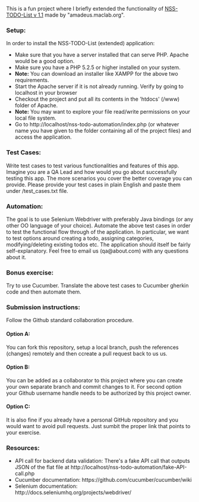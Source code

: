 This is a fun project where I briefly extended the functionality of <a href="https://github.com/amadeuspzs/TODO/tree/NSS-TODO">NSS-TODO-List v 1.1</a> made by "amadeus.maclab.org".


<h3>Setup:</h3>

In order to install the NSS-TODO-List (extended) application:
<ul>
<li>Make sure that you have a server installed that can serve PHP. Apache would be a good option.</li>
<li>Make sure you have a PHP 5.2.5 or higher installed on your system.</li>
<li><strong>Note:</strong> You can download an installer like XAMPP for the above two requirements.</li>
<li>Start the Apache server if it is not already running. Verify by going to localhost in your browser</li>
<li>Checkout the project and put all its contents in the 'htdocs' (/www) folder of Apache.</li>
<li><strong>Note:</strong> You may want to explore your file read/write permissions on your local file system.</li>
<li>Go to http://localhost/nss-todo-automation/index.php (or whatever name you have given to the folder containing all of the project files) and access the application.</li>
</ul>
<h3>Test Cases:</h3>
Write test cases to test various functionalities and features of this app. Imagine you are a QA Lead and how would you go about successfully testing this app. The more scenarios you cover the better coverage you can provide. Please provide your test cases in plain English and paste them under /test_cases.txt file.

<h3>Automation:</h3>
The goal is to use Selenium Webdriver with preferably Java bindings (or any other OO language of your choice). Automate the above test cases in order to test the functional flow through of the application. In particular, we want to test options around creating a todo, assigning categories, modifying/deleting existing todos etc. The application should itself be fairly self-explanatory. Feel free to email us (qa@about.com) with any questions about it.


<h3>Bonus exercise:</h3>
Try to use Cucumber. Translate the above test cases to Cucumber gherkin code and then automate them.

<h3>Submission instructions:</h3>
Follow the Github standard collaboration procedure. 
<h4>Option A:</h4> You can fork this repository, setup a local branch, push the references (changes) remotely and then ccreate a pull request back to us us. 
<h4>Option B:</h4>  You can be added as a collaborator to this project where you can create your own separate branch and commit changes to it. For second option your Github username handle needs to be authorized by this project owner. 
<h4>Option C:</h4> It is also fine if you already have a personal GitHub repository and you would want to avoid pull requests. Just sumbit the proper link that points to your exercise.

<h3>Resources:</h3>
<ul>
<li>API call for backend data validation: There's a fake API call that outputs JSON of the flat file at http://localhost/nss-todo-automation/fake-API-call.php </li>
<li>Cucumber documentation: https://github.com/cucumber/cucumber/wiki </li>
<li>Selenium documentation: http://docs.seleniumhq.org/projects/webdriver/ </li>
</ul>



